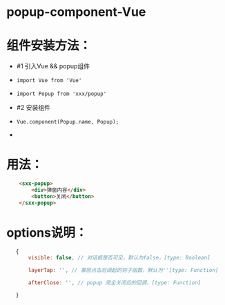 # popup-component-Vue

# 组件安装方法：
 *   #1 引入Vue && popup组件
 *     import Vue from 'Vue' 
 *     import Popup from 'xxx/popup'
 *   #2 安装组件
 *     Vue.component(Popup.name, Popup);
 * 
# 用法：
```html
	<sxx-popup>
		<div>弹窗内容</div>
    	<button>关闭</button>
	</sxx-popup>
 ```
 
# options说明：
```js
   {
       visible: false, // 对话框是否可见，默认为false，[type: Boolean]

       layerTap: '', // 蒙层点击后调起的钩子函数，默认为''[type: Function]

       afterClose: '', // popup 完全关闭后的回调，[type: Function]

   }
```

